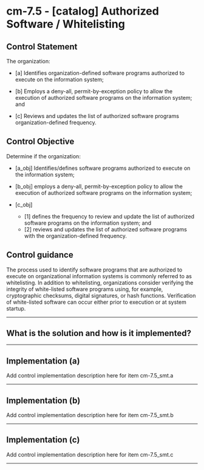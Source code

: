 # cm-7.5 - \[catalog\] Authorized Software / Whitelisting

## Control Statement

The organization:

- \[a\] Identifies organization-defined software programs authorized to execute on the information system;

- \[b\] Employs a deny-all, permit-by-exception policy to allow the execution of authorized software programs on the information system; and

- \[c\] Reviews and updates the list of authorized software programs organization-defined frequency.

## Control Objective

Determine if the organization:

- \[a_obj\] Identifies/defines software programs authorized to execute on the information system;

- \[b_obj\] employs a deny-all, permit-by-exception policy to allow the execution of authorized software programs on the information system;

- \[c_obj\]

  - \[1\] defines the frequency to review and update the list of authorized software programs on the information system; and
  - \[2\] reviews and updates the list of authorized software programs with the organization-defined frequency.

## Control guidance

The process used to identify software programs that are authorized to execute on organizational information systems is commonly referred to as whitelisting. In addition to whitelisting, organizations consider verifying the integrity of white-listed software programs using, for example, cryptographic checksums, digital signatures, or hash functions. Verification of white-listed software can occur either prior to execution or at system startup.

______________________________________________________________________

## What is the solution and how is it implemented?

<!-- Please leave this section blank and enter implementation details in the parts below. -->

______________________________________________________________________

## Implementation (a)

Add control implementation description here for item cm-7.5_smt.a

______________________________________________________________________

## Implementation (b)

Add control implementation description here for item cm-7.5_smt.b

______________________________________________________________________

## Implementation (c)

Add control implementation description here for item cm-7.5_smt.c

______________________________________________________________________

